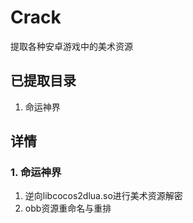 # Crack
提取各种安卓游戏中的美术资源

## 已提取目录
1. 命运神界

## 详情
### 1. 命运神界
1. 逆向libcocos2dlua.so进行美术资源解密  
2. obb资源重命名与重排
